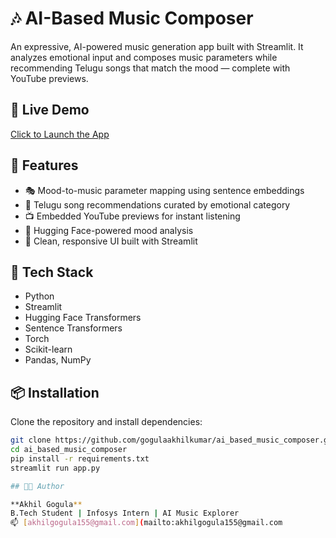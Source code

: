 # 🎶 AI-Based Music Composer

An expressive, AI-powered music generation app built with Streamlit. It analyzes emotional input and composes music parameters while recommending Telugu songs that match the mood — complete with YouTube previews.

## 🚀 Live Demo
[Click to Launch the App](https://aibasedmusiccomposer-uwemgxhiscmecuhana9me7.streamlit.app/)

## 🧠 Features
- 🎭 Mood-to-music parameter mapping using sentence embeddings
- 🎵 Telugu song recommendations curated by emotional category
- 📺 Embedded YouTube previews for instant listening
- 🧪 Hugging Face-powered mood analysis
- 🎨 Clean, responsive UI built with Streamlit

## 🔧 Tech Stack
- Python
- Streamlit
- Hugging Face Transformers
- Sentence Transformers
- Torch
- Scikit-learn
- Pandas, NumPy

## 📦 Installation

Clone the repository and install dependencies:

```bash
git clone https://github.com/gogulaakhilkumar/ai_based_music_composer.git
cd ai_based_music_composer
pip install -r requirements.txt
streamlit run app.py

## 👨‍💻 Author

**Akhil Gogula**  
B.Tech Student | Infosys Intern | AI Music Explorer  
📫 [akhilgogula155@gmail.com](mailto:akhilgogula155@gmail.com
